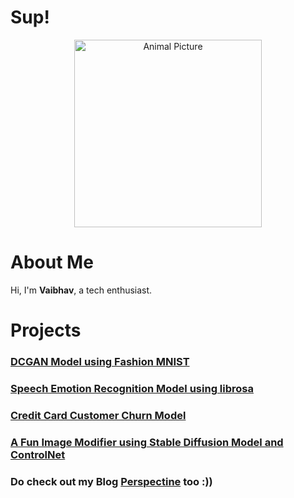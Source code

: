 # Sup!
<p align="center">
  <img src="https://wallpapers.com/images/featured/cute-cartoon-animal-hc9b11naxls777iw.jpg" height="300" width="300" alt="Animal Picture">
</p>

# About Me  
Hi, I'm **Vaibhav**, a tech enthusiast.

# Projects 
<body>
  <p>
    <h3><a href="https://github.com/vaibhavsingh6952/DCGAN_Fashion_MNIST">DCGAN Model using Fashion MNIST</a></h3>
    <h3><a href="https://github.com/vaibhavsingh6952/speech_emotion_recog">Speech Emotion Recognition Model using librosa</a></h3>
    <h3><a href="https://github.com/vaibhavsingh6952/customer_churn">Credit Card Customer Churn Model</a></h3>
    <h3><a href="https://github.com/vaibhavsingh6952/image-modifier">A Fun Image Modifier using Stable Diffusion Model and ControlNet</a></h3>
    <h3>Do check out my Blog  <a href="http://perspectine.com/">Perspectine</a> too :))</h3>
  </p>
</body>
